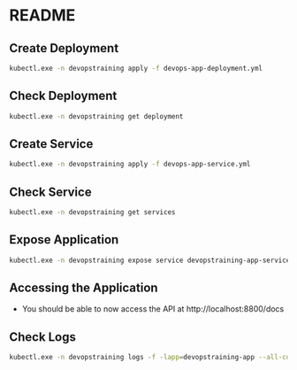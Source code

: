 # README

## Create Deployment
```bash
kubectl.exe -n devopstraining apply -f devops-app-deployment.yml
```

## Check Deployment
```bash
kubectl.exe -n devopstraining get deployment
```

## Create Service
```bash
kubectl.exe -n devopstraining apply -f devops-app-service.yml
```

## Check Service
```bash
kubectl.exe -n devopstraining get services
```

## Expose Application
```bash
kubectl.exe -n devopstraining expose service devopstraining-app-service --type=LoadBalancer --name=square-service
```

## Accessing the Application
- You should be able to now access the API at http://localhost:8800/docs


## Check Logs
```bash
kubectl.exe -n devopstraining logs -f -lapp=devopstraining-app --all-containers --prefix --timestamps --since=30m

